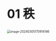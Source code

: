 # 01 秩

<img src="https://cvp.oss-cn-shanghai.aliyuncs.com/picgo/202403051709291.png" alt="image-20240305170914146" style="zoom:50%;" />
